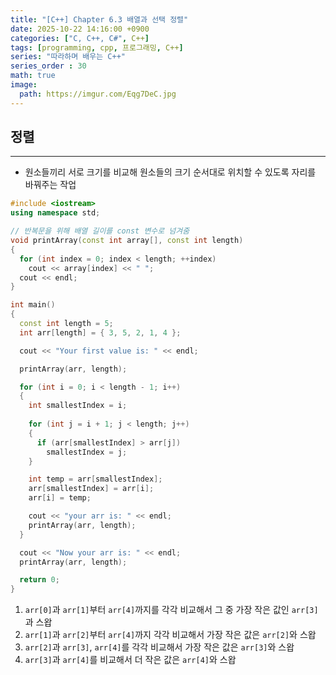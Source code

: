 ```yaml
---
title: "[C++] Chapter 6.3 배열과 선택 정렬"
date: 2025-10-22 14:16:00 +0900
categories: ["C, C++, C#", C++]
tags: [programming, cpp, 프로그래밍, C++]
series: "따라하며 배우는 C++"
series_order : 30
math: true
image:
  path: https://imgur.com/Eqg7DeC.jpg
---
```


## 정렬

---

- 원소들끼리 서로 크기를 비교해 원소들의 크기 순서대로 위치할 수 있도록 자리를 바꿔주는 작업

```cpp
#include <iostream>
using namespace std;

// 반복문을 위해 배열 길이를 const 변수로 넘겨줌
void printArray(const int array[], const int length) 
{
  for (int index = 0; index < length; ++index)
    cout << array[index] << " ";
  cout << endl;
}

int main()
{
  const int length = 5;
  int arr[length] = { 3, 5, 2, 1, 4 };

  cout << "Your first value is: " << endl;

  printArray(arr, length);

  for (int i = 0; i < length - 1; i++)
  {
    int smallestIndex = i;
    
    for (int j = i + 1; j < length; j++)
    {
      if (arr[smallestIndex] > arr[j])
        smallestIndex = j;      
    }

    int temp = arr[smallestIndex];
    arr[smallestIndex] = arr[i]; 
    arr[i] = temp;

    cout << "your arr is: " << endl;
    printArray(arr, length);
  }

  cout << "Now your arr is: " << endl;
  printArray(arr, length);

  return 0;
}
```

1. `arr[0]`과 `arr[1]`부터 `arr[4]`까지를 각각 비교해서 그 중 가장 작은 값인 `arr[3]`과 스왑
2. `arr[1]`과 `arr[2]`부터 `arr[4]`까지 각각 비교해서 가장 작은 값은 `arr[2]`와 스왑
3. `arr[2]`과 `arr[3]`, `arr[4]`를 각각 비교해서 가장 작은 값은 `arr[3]`와 스왑
4. `arr[3]`과 `arr[4]`를 비교해서 더 작은 값은 `arr[4]`와 스왑
